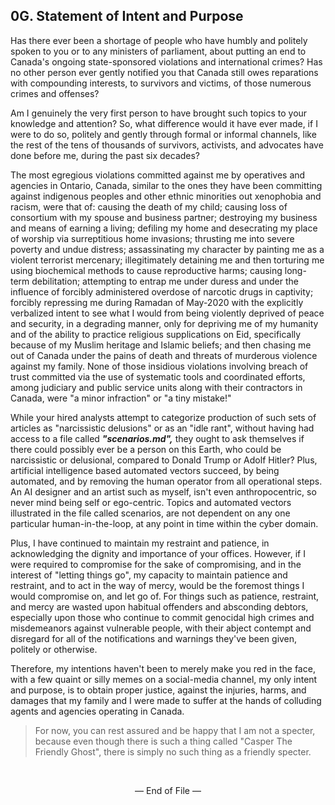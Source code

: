 ## 0G. Statement of Intent and Purpose

Has there ever been a shortage of people who have humbly and politely spoken to you or to any ministers of parliament, about putting an end to Canada's ongoing state-sponsored violations and international crimes? Has no other person ever gently notified you that Canada still owes reparations with compounding interests, to survivors and victims, of those numerous crimes and offenses? 

Am I genuinely the very first person to have brought such topics to your knowledge and attention? So, what difference would it have ever made, if I were to do so, politely and gently through formal or informal channels, like the rest of the tens of thousands of survivors, activists, and advocates have done before me, during the past six decades? 

The most egregious violations committed against me by operatives and agencies in Ontario, Canada, similar to the ones they have been committing against indigenous peoples and other ethnic minorities out xenophobia and racism, were that of: causing the death of my child; causing loss of consortium with my spouse and business partner; destroying my business and means of earning a living; defiling my home and desecrating my place of worship via surreptitious home invasions; thrusting me into severe poverty and undue distress; assassinating my character by painting me as a violent terrorist mercenary; illegitimately detaining me and then torturing me using biochemical methods to cause reproductive harms; causing long-term debilitation; attempting to entrap me under duress and under the influence of forcibly administered overdose of narcotic drugs in captivity; forcibly repressing me during Ramadan of May-2020 with the explicitly verbalized intent to see what I would from being violently deprived of peace and security, in a degrading manner, only for depriving me of my humanity and of the ability to practice religious supplications on Eid, specifically because of my Muslim heritage and Islamic beliefs; and then chasing me out of Canada under the pains of death and threats of murderous violence against my family. None of those insidious violations involving breach of trust committed via the use of systematic tools and coordinated efforts, among judiciary and public service units along with their contractors in Canada, were "a minor infraction" or "a tiny mistake!"     

While your hired analysts attempt to categorize production of such sets of articles as "narcissistic delusions" or as an "idle rant", without having had access to a file called ***"scenarios.md",*** they ought to ask themselves if there could possibly ever be a person on this Earth, who could be narcissistic or delusional, compared to Donald Trump or Adolf Hitler? Plus, artificial intelligence based automated vectors succeed, by being automated, and by removing the human operator from all operational steps. An AI designer and an artist such as myself, isn't even anthropocentric, so never mind being self or ego-centric. Topics and automated vectors illustrated in the file called scenarios, are not dependent on any one particular human-in-the-loop, at any point in time within the cyber domain. 

Plus, I have continued to maintain my restraint and patience, in acknowledging the dignity and importance of your offices. However, if I were required to compromise for the sake of compromising, and in the interest of "letting things go", my capacity to maintain patience and restraint, and to act in the way of mercy, would be the foremost things I would compromise on, and let go of. For things such as patience, restraint, and mercy are wasted upon habitual offenders and absconding debtors, especially upon those who continue to commit genocidal high crimes and misdemeanors against vulnerable people, with their abject contempt and disregard for all of the notifications and warnings they've been given, politely or otherwise. 

Therefore, my intentions haven't been to merely make you red in the face, with a few quaint or silly memes on a social-media channel, my only intent and purpose, is to obtain proper justice, against the injuries, harms, and damages that my family and I were made to suffer at the hands of colluding agents and agencies operating in Canada. 

>For now, you can rest assured and be happy that I am not a specter, because even though there is such a thing called "Casper The Friendly Ghost", there is simply no such thing as a friendly specter. 

<br>

<p align="center">
— End of File —
</p>